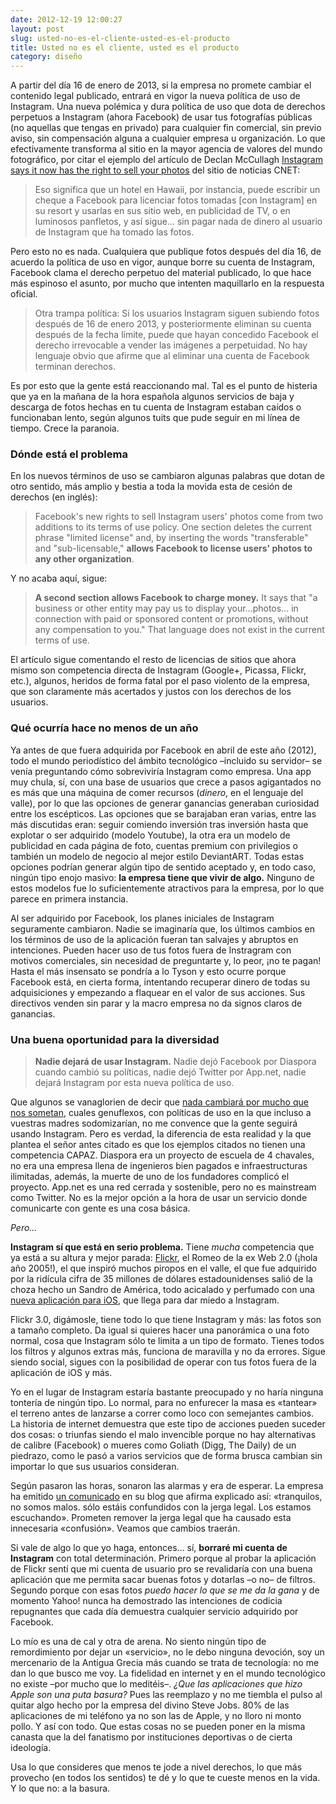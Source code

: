 ```yaml
---
date: 2012-12-19 12:00:27
layout: post
slug: usted-no-es-el-cliente-usted-es-el-producto
title: Usted no es el cliente, usted es el producto
category: diseño
---
```


A partir del día 16 de enero de 2013, si la empresa no promete cambiar el contenido legal publicado, entrará en vigor la nueva política de uso de Instagram. Una nueva polémica y dura política de uso que dota de derechos perpetuos a Instagram (ahora Facebook) de usar tus fotografías públicas (no aquellas que tengas en privado) para cualquier fin comercial, sin previo aviso, sin compensación alguna a cualquier empresa u organización. Lo que efectivamente transforma al sitio en la mayor agencia de valores del mundo fotográfico, por citar el ejemplo del artículo de Declan McCullagh [Instagram says it now has the right to sell your photos](http://news.cnet.com/8301-13578_3-57559710-38/instagram-says-it-now-has-the-right-to-sell-your-photos/) del sitio de noticias CNET:


> Eso significa que un hotel en Hawaii, por instancia, puede escribir un cheque a Facebook para licenciar fotos tomadas [con Instagram] en su resort y usarlas en sus sitio web, en publicidad de TV, o en luminosos panfletos, y así sigue…  sin pagar nada de dinero al usuario de Instagram que ha tomado las fotos.

Pero esto no es nada. Cualquiera que publique fotos después del día 16, de acuerdo la política de uso en vigor, aunque borre su cuenta de Instagram, Facebook clama el derecho perpetuo del material publicado, lo que hace más espinoso el asunto, por mucho que intenten maquillarlo en la respuesta oficial.


> Otra trampa política: Si los usuarios Instagram siguen subiendo fotos después de 16 de enero 2013, y posteriormente eliminan su cuenta después de la fecha límite, puede que hayan concedido Facebook el derecho irrevocable a vender las imágenes a perpetuidad. No hay lenguaje obvio que afirme que al eliminar una cuenta de Facebook terminan derechos.

Es por esto que la gente está reaccionando mal. Tal es el punto de histeria que ya en la mañana de la hora española algunos servicios de baja y descarga de fotos hechas en tu cuenta de Instagram estaban caídos o funcionaban lento, según algunos tuits que pude seguir en mi línea de tiempo. Crece la paranoia.

### Dónde está el problema

En los nuevos términos de uso se cambiaron algunas palabras que dotan de otro sentido, más amplio y bestia a toda la movida esta de cesión de derechos (en inglés):

> Facebook's new rights to sell Instagram users' photos come from two additions to its terms of use policy. One section deletes the current phrase "limited license" and, by inserting the words "transferable" and "sub-licensable," **allows Facebook to license users' photos to any other organization**.

Y no acaba aquí, sigue:

> **A second section allows Facebook to charge money.** It says that "a business or other entity may pay us to display your...photos... in connection with paid or sponsored content or promotions, without any compensation to you." That language does not exist in the current terms of use.

El artículo sigue comentando el resto de licencias de sitios que ahora mismo son competencia directa de Instagram (Google+,  Picassa, Flickr, etc.), algunos, heridos de forma fatal por el paso violento de la empresa, que son claramente más acertados y justos con los derechos de los usuarios.

### Qué ocurría hace no menos de un año

Ya antes de que fuera adquirida por Facebook en abril de este año (2012), todo el mundo periodístico del ámbito tecnológico –incluido su servidor– se venía preguntando cómo sobreviviría Instagram como empresa. Una app muy chula, sí, con una base de usuarios que crece a pasos agigantados no es más que una máquina de comer recursos (_dinero_, en el lenguaje del valle), por lo que las opciones de generar ganancias generaban curiosidad entre los escépticos. Las opciones que se barajaban eran varias, entre las más discutidas eran: seguir comiendo inversión tras inversión hasta que explotar o ser adquirido (modelo Youtube), la otra era un modelo de publicidad en cada página de foto, cuentas premium con privilegios o también un modelo de negocio al mejor estilo DeviantART. Todas estas opciones podrían generar algún tipo de sentido aceptado y, en todo caso, ningún tipo enojo masivo: **la empresa tiene que vivir de algo.** Ninguno de estos modelos fue lo suficientemente atractivos para la empresa, por lo que parece en primera instancia.

Al ser adquirido por Facebook, los planes iniciales de Instagram seguramente cambiaron. Nadie se imaginaría que, los últimos cambios en los términos de uso de la aplicación fueran tan salvajes y abruptos en intenciones. Pueden hacer uso de tus fotos fuera de Instragram con motivos comerciales, sin necesidad de preguntarte y, lo peor, ¡no te pagan! Hasta el más insensato se pondría a lo Tyson y esto ocurre porque Facebook está, en cierta forma, intentando recuperar dinero de todas su adquisiciones y empezando a flaquear en el valor de sus acciones. Sus directivos venden sin parar y la macro empresa no da signos claros de ganancias.

### Una buena oportunidad para la diversidad

> **Nadie dejará de usar Instagram.** Nadie dejó Facebook por Diaspora cuando cambió su políticas, nadie dejó Twitter por App.net, nadie dejará Instagram por esta nueva política de uso.

Que algunos se vanaglorien de decir que [nada cambiará por mucho que nos sometan](http://www.businessinsider.com/instagram-rage-2012-12), cuales genuflexos, con políticas de uso en la que incluso a vuestras madres sodomizarían, no me convence que la gente seguirá usando Instagram. Pero es verdad, la diferencia de esta realidad y la que plantea el señor antes citado es que los ejemplos citados no tienen una competencia CAPAZ. Diaspora era un proyecto de escuela de 4 chavales, no era una empresa llena de ingenieros bien pagados e infraestructuras ilimitadas, además, la muerte de uno de los fundadores complicó el proyecto. App.net es una red cerrada y sostenible, pero no es mainstream como Twitter. No es la mejor opción a la hora de usar un servicio donde comunicarte con gente es una cosa básica.

_Pero…_

**Instagram sí que está en serio problema.** Tiene _mucha_ competencia que ya está a su altura y mejor parada: [Flickr](http://www.flickr.com), el Romeo de la ex Web 2.0 (¡hola año 2005!), el que inspiró muchos piropos en el valle, el que fue adquirido por la ridícula cifra de 35 millones de dólares estadounidenses salió de la choza hecho un Sandro de América, todo acicalado y perfumado con una [nueva aplicación para iOS](http://www.wired.com/gadgetlab/2012/12/gadgetlab_1212_flickr/), que llega para dar miedo a Instagram.

Flickr 3.0, digámosle, tiene todo lo que tiene Instagram y más: las fotos son a tamaño completo. Da igual si quieres hacer una panorámica o una foto normal, cosa que Instagram sólo te limita a un tipo de formato. Tienes todos los filtros y algunos extras más, funciona de maravilla y no da errores. Sigue siendo social, sigues con la posibilidad de operar con tus fotos fuera de la aplicación de iOS y más.

Yo en el lugar de Instagram estaría bastante preocupado y no haría ninguna tontería de ningún tipo. Lo normal, para no enfurecer la masa es «tantear» el terreno antes de lanzarse a correr como loco con semejantes cambios. La historia de internet demuestra que este tipo de acciones pueden suceder dos cosas: o triunfas siendo el malo invencible porque no hay alternativas de calibre (Facebook) o mueres como Goliath (Digg, The Daily) de un piedrazo, como le pasó a varios servicios que de forma brusca cambian sin importar lo que sus usuarios consideran.

Según pasaron las horas, sonaron las alarmas y era de esperar. La empresa ha emitido [un comunicado](http://blog.instagram.com/post/38252135408/thank-you-and-were-listening) en su blog que afirma explicado así: «tranquilos, no somos malos. sólo estáis confundidos con la jerga legal. Los estamos escuchando». Prometen remover la jerga legal que ha causado esta innecesaria «confusión». Veamos que cambios traerán.



Si vale de algo lo que yo haga, entonces… sí, **borraré mi cuenta de Instagram** con total determinación. Primero porque al probar la aplicación de Flickr sentí que mi cuenta de usuario pro se revalidaría con una buena aplicación que me permita sacar buenas fotos y dotarlas –o no– de filtros. Segundo porque con esas fotos _puedo hacer lo que se me da la gana_ y de momento Yahoo! nunca ha demostrado las intenciones de codicia repugnantes que cada día demuestra cualquier servicio adquirido por Facebook.

Lo mío es una de cal y otra de arena. No siento ningún tipo de remordimiento por dejar un «servicio», no le debo ninguna devoción, soy un mercenario de la Antigua Grecia más cuando se trata de tecnología: no me dan lo que busco me voy. La fidelidad en internet y en el mundo tecnológico no existe –por mucho que lo meditéis–.  _¿Que las aplicaciones que hizo Apple son una puta basura?_ Pues las reemplazo y no me tiembla el pulso al quitar algo hecho por la empresa del divino Steve Jobs. 80% de las aplicaciones de mi teléfono ya no son las de Apple, y no lloro ni monto pollo. Y así con todo. Que estas cosas no se pueden poner en la misma canasta que la del fanatismo por instituciones deportivas o de cierta ideología.

Usa lo que consideres que menos te jode a nivel derechos, lo que más provecho (en todos los sentidos) te dé y lo que te cueste menos en la vida. Y lo que no: a la basura.
